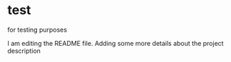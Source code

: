 # test
for testing purposes

I am editing the README file. Adding some more details about the project description
